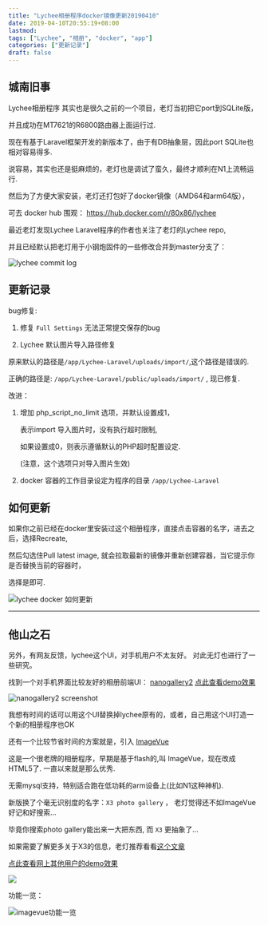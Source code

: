 ```yaml
---
title: "Lychee相册程序docker镜像更新20190410"
date: 2019-04-10T20:55:19+08:00
lastmod: 
tags: ["Lychee", "相册", "docker", "app"]
categories: ["更新记录"]
draft: false
---
```


## 城南旧事

Lychee相册程序 其实也是很久之前的一个项目，老灯当初把它port到SQLite版，

并且成功在MT7621的R6800路由器上面运行过.

现在有基于Laravel框架开发的新版本了，由于有DB抽象层，因此port SQLite也相对容易得多.

说容易，其实也还是挺麻烦的，老灯也是调试了蛮久，最终才顺利在N1上流畅运行. 

然后为了方便大家安装，老灯还打包好了docker镜像（AMD64和arm64版），

可去 docker hub 围观： https://hub.docker.com/r/80x86/lychee

最近老灯发现Lychee Laravel程序的作者也关注了老灯的Lychee repo,

并且已经默认把老灯用于小钢炮固件的一些修改合并到master分支了：

![lychee commit log](/img/2019/04/2019-04-10.22-58-19-lychee-commit-log.png)


## 更新记录

bug修复:

1. 修复 `Full Settings` 无法正常提交保存的bug

2. Lychee 默认图片导入路径修复

原来默认的路径是`/app/Lychee-Laravel/uploads/import/`,这个路径是错误的.

正确的路径是: `/app/Lychee-Laravel/public/uploads/import/` , 现已修复.

改进：

1. 增加 php_script_no_limit 选项，并默认设置成1，

    表示import 导入图片时，没有执行超时限制,

    如果设置成0，则表示遵循默认的PHP超时配置设定.

    (注意，这个选项只对导入图片生效)


2. docker 容器的工作目录设定为程序的目录 `/app/Lychee-Laravel`


## 如何更新

如果你之前已经在docker里安装过这个相册程序，直接点击容器的名字，进去之后，选择Recreate, 

然后勾选住Pull latest image, 就会拉取最新的镜像并重新创建容器，当它提示你是否替换当前的容器时，

选择是即可.

![lychee docker 如何更新](/img/2019/04/2019-04-10_23-18-lychee-docker-container-update.png)

------------------------------------------------------------------------

## 他山之石

另外，有网友反馈，lychee这个UI，对手机用户不太友好。
对此无灯也进行了一些研究。

找到一个对手机界面比较友好的相册前端UI： [nanogallery2](https://nanogallery2.nanostudio.org/)
[点此查看demo效果](http://nanogallery.brisbois.fr/)

![nanogallery2 screenshot](https://nanogallery2.nanostudio.org/img/screenshot_builder.jpg)


我想有时间的话可以用这个UI替换掉lychee原有的，或者，自己用这个UI打造一个新的相册程序也OK

还有一个比较节省时间的方案就是，引入 [ImageVue](https://www.photo.gallery/)

这是一个很老牌的相册程序，早期是基于flash的,叫 ImageVue，现在改成HTML5了. 一直以来就是那么优秀. 

无需mysql支持，特别适合跑在低功耗的arm设备上(比如N1这种神机).

新版换了个毫无识别度的名字：`X3 photo gallery` ， 老灯觉得还不如ImageVue好记和好搜索...

毕竟你搜索photo gallery能出来一大把东西, 而 `X3` 更抽象了...

如果需要了解更多关于X3的信息，老灯推荐看看[这个文章](https://yorkchou.com/iamgevue.html)

[点此查看网上其他用户的demo效果](https://gallery.yorkchou.com/)


![](/img/2019/04/2019-04-10.23-05-37-imagevue.png)

功能一览：

![imagevue功能一览](/img/2019/04/2019-04-10.23-06-06-imagevue-feature.png)